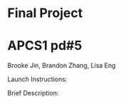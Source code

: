 # Final Project
# APCS1 pd#5
Brooke Jin, Brandon Zhang, Lisa Eng

Launch Instructions:


Brief Description:
